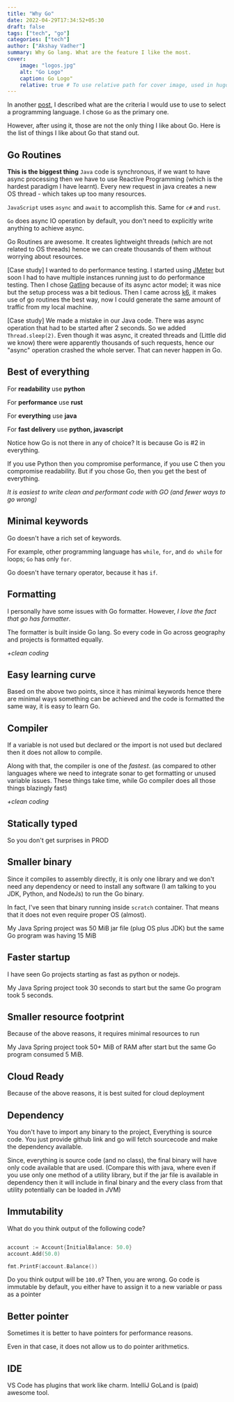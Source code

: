 ```yaml
---
title: "Why Go"
date: 2022-04-29T17:34:52+05:30
draft: false
tags: ["tech", "go"]
categories: ["tech"]
author: ["Akshay Vadher"]
summary: Why Go lang. What are the feature I like the most.
cover:
    image: "logos.jpg"
    alt: "Go Logo"
    caption: Go Logo"
    relative: true # To use relative path for cover image, used in hugo Page-bundles
---
```


In another [post](/posts/the-programming-language-i-am-excited-to-use/), I described what are the criteria I would use to use to select a programming language. I chose `Go` as the primary one. 

However, after using it, those are not the only thing I like about Go. Here is the list of things I like about Go that stand out. 


## Go Routines
**This is the biggest thing**
`Java` code is synchronous, if we want to have async processing then we have to use Reactive Programming (which is the hardest paradigm I have learnt). Every new request in java creates a new OS thread - which takes up too many resources.

`JavaScript` uses `async` and `await` to accomplish this. Same for `c#` and `rust`. 

`Go` does async IO operation by default, you don't need to explicitly write anything to achieve async. 

Go Routines are awesome. It creates lightweight threads (which are not related to OS threads) hence we can create thousands of them without worrying about resources. 

[Case study]
I wanted to do performance testing. I started using [JMeter](https://jmeter.apache.org/) but soon I had to have multiple instances running just to do performance testing. Then I chose [Gatling](https://gatling.io/) because of its async actor model; it was nice but the setup process was a bit tedious. Then I came across [k6](https://k6.io/), it makes use of go routines the best way, now I could generate the same amount of traffic from my local machine. 

[Case study]
We made a mistake in our Java code. There was async operation that had to be started after 2 seconds. So we added `Thread.sleep(2)`. Even though it was async, it created threads and (Little did we know) there were apparently thousands of such requests, hence our "async" operation crashed the whole server. That can never happen in Go. 

## Best of everything
For **readability** use **python**

For **performance** use **rust**

For **everything** use **java**

For **fast delivery** use **python, javascript**

Notice how Go is not there in any of choice? It is because Go is #2 in everything.

If you use Python then you compromise performance, if you use C then you compromise readability. But if you chose Go, then you get the best of everything.

*It is easiest to write clean and performant code with GO (and fewer ways to go wrong)*

## Minimal keywords
Go doesn't have a rich set of keywords. 

For example, other programming language has `while`, `for`, and `do while` for loops; `Go` has only `for`. 

Go doesn't have ternary operator, because it has `if`. 

## Formatting
I personally have some issues with Go formatter. However, *I love the fact that go has formatter*.

The formatter is built inside Go lang. So every code in Go across geography and projects is formatted equally.

_+clean coding_

## Easy learning curve
Based on the above two points, since it has minimal keywords hence there are minimal ways something can be achieved and the code is formatted the same way, it is easy to learn Go. 

## Compiler
If a variable is not used but declared or the import is not used but declared then it does not allow to compile. 

Along with that, the compiler is one of the *fastest*. (as compared to other languages where we need to integrate sonar to get formatting or unused variable issues. These things take time, while Go compiler does all those things blazingly fast)

_+clean coding_

## Statically typed
So you don't get surprises in PROD

## Smaller binary
Since it compiles to assembly directly, it is only one library and we don't need any dependency or need to install any software (I am talking to you JDK, Python, and NodeJs) to run the Go binary. 

In fact, I've seen that binary running inside `scratch` container. That means that it does not even require proper OS (almost).

My Java Spring project was 50 MiB jar file (plug OS plus JDK) but the same Go program was having 15 MiB 

## Faster startup
I have seen Go projects starting as fast as python or nodejs.

My Java Spring project took 30 seconds to start but the same Go program took 5 seconds.

## Smaller resource footprint
Because of the above reasons, it requires minimal resources to run

My Java Spring project took 50+ MiB of RAM after start but the same Go program consumed 5 MiB.

## Cloud Ready
Because of the above reasons, it is best suited for cloud deployment

## Dependency
You don't have to import any binary to the project, Everything is source code. You just provide github link and go will fetch sourcecode and make the dependency available.

Since, everything is source code (and no class), the final binary will have only code available that are used. (Compare this with java, where even if you use only one method of a utility library, but if the jar file is available in dependency then it will include in final binary and the every class from that utility potentially can be loaded in JVM)

## Immutability
What do you think output of the following code?
```go

account := Account{InitialBalance: 50.0}
account.Add(50.0)

fmt.PrintF(account.Balance())

```

Do you think output will be `100.0`? Then, you are wrong. Go code is immutable by default, you either have to assign it to a new variable or pass as a pointer

## Better pointer
Sometimes it is better to have pointers for performance reasons. 

Even in that case, it does not allow us to do pointer arithmetics. 

## IDE
VS Code has plugins that work like charm. IntelliJ GoLand is (paid) awesome tool. 